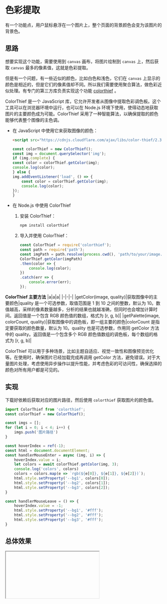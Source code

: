 # 色彩提取

有一个功能点，用户鼠标悬浮在一个图片上，整个页面的背景颜色会变为该图片的背景色。

## 思路

想要实现这个功能，需要使用到 `canvas` 画布，将图片绘制到 `canvas` 上，然后获取 `canvas` 最多的像素值，这就是色彩提取。

但是有一个问题，有一些近似的颜色，比如白色和浅色，它们在 `canvas` 上显示的颜色是相近的，但是它们的像素值却不同。所以我们需要使用聚合算法，做色彩近似处理。有专门的第三方库负责实现这个功能 [colorthief](https://www.npmjs.com/package/colorthief) 。

ColorThief 是一个 JavaScript 库，它允许开发者从图像中提取色彩调色板。这个工具可以在浏览器环境中运行，也可以在 Node.js 环境下使用，使得动态地获取图片的主要颜色成为可能。ColorThief 采用了一种智能算法，以确保提取的颜色能够代表整个图像的主色调。

- 在 JavaScript 中使用它来获取图像的颜色：
    ```html
    <script src="https://cdnjs.cloudflare.com/ajax/libs/color-thief/2.3.0/color-thief.min.js"></script>
    ```
    ```javascript
    const colorThief = new ColorThief();
    const img = document.querySelector('img');
    if (img.complete) {
    const color = colorThief.getColor(img);
    console.log(color);
    } else {
    img.addEventListener('load', () => {
        const color = colorThief.getColor(img);
        console.log(color);
    });
    }
    ```

- 在 Node.js 中使用 ColorThief
    1. 安装 ColorThief：
        ```bash
        npm install colorthief
        ```
    2. 导入并使用 ColorThief：
        ```javascript
        const ColorThief = require('colorthief');
        const path = require('path');
        const imgPath = path.resolve(process.cwd(), 'path/to/your/image.jpg');
        ColorThief.getColor(imgPath)
        .then(color => {
            console.log(color);
        })
        .catch(err => {
            console.error(err);
        });
        ```

**ColorThief 主要方法**
|a|a|a|
|-|-|-|
|getColor(image, quality)|获取图像中的主要颜色|quality 是一个可选参数，取值范围是 1 到 10 之间的整数，默认为 10。数值越高，采样的像素数量越多，分析的结果也就越准确，但同时也会增加计算时间。返回值是一个包含 RGB 颜色值的数组，格式为 [r, g, b]|
|getPalette(image, colorCount, quality)|获取图像中的调色板，即一组主要的颜色|colorCount 是指定要获取的颜色数量，默认为 10。quality 也是可选参数，作用同 getColor 方法中的 quality。返回值是一个包含多个 RGB 颜色值数组的调色板，每个数组的格式为 [r, g, b]|

ColorThief 可以用于多种场景，比如主题自适应、视觉一致性和图像预览优化等。在使用时，确保图片已经加载完成再调用 getColor 方法，避免错误。对于大量图片处理，考虑使用异步操作以提升性能，并考虑色彩的可访问性，确保选择的颜色对所有用户都是可见的。

## 实现
下载好依赖后获取对应的图片路径，然后使用 `colorthief` 获取图片的颜色值。

```js
import ColorThief from 'colorthief';
const colorThief = new ColorThief();

const imgs = [];
for (let i = 0; i < 4; i++) {
    imgs.push('图片路径')
}

const hoverIndex = ref(-1);
const html = document.documentElement;
const handlerMouseEnter = async (img, i) => {
    hoverIndex.value = i;
    let colors = await colorThief.getColor(img, 3);
    console.log('colors', colors)
    colors = colors.map(e => `rgb(${e[0]}, ${e[1]}, ${e[2]})`);
    html.style.setProperty('--bg1', colors[0]);
    html.style.setProperty('--bg2', colors[1]);
    html.style.setProperty('--bg3', colors[2]);
}

const handlerMouseLeave = () => {
    hoverIndex.value = -1;
    html.style.setProperty('--bg1', '#fff');
    html.style.setProperty('--bg2', '#fff');
    html.style.setProperty('--bg3', '#fff');
}
```

## 总体效果
<Iframe url="https://duyidao.github.io/blogweb/#/info/canvas/palette" />